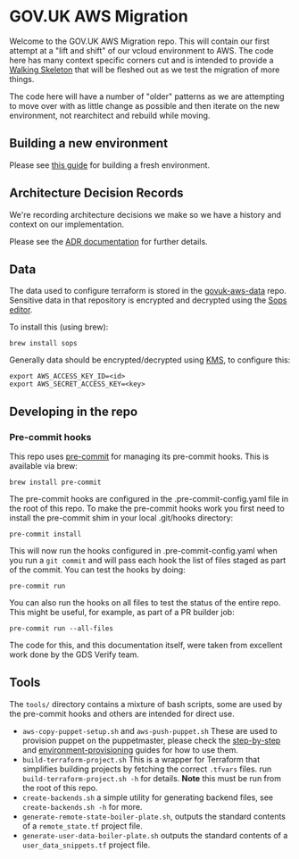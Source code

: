 # GOV.UK AWS Migration

Welcome to the GOV.UK AWS Migration repo. This will contain our first attempt at a "lift and shift"
of our vcloud environment to AWS. The code here has many context specific corners cut
and is intended to provide a [Walking Skeleton](http://alistair.cockburn.us/Walking+skeleton)
that will be fleshed out as we test the migration of more things.

The code here will have a number of "older" patterns as we are attempting to move over
with as little change as possible and then iterate on the new environment, not
rearchitect and rebuild while moving.

## Building a new environment

Please see [this guide](doc/guides/environment-provisioning.md) for building a
fresh environment.

## Architecture Decision Records

We're recording architecture decisions we make so we have a history and context
on our implementation.

Please see the [ADR documentation](doc/architecture/README.md) for further details.

## Data

The data used to configure terraform is stored in the [govuk-aws-data](https://github.com/alphagov/govuk-aws-data) repo. Sensitive data in that repository is encrypted and decrypted using the [Sops editor](https://github.com/mozilla/sops).

To install this (using brew):

`brew install sops`

Generally data should be encrypted/decrypted using [KMS](https://aws.amazon.com/kms/), to configure this:

```
export AWS_ACCESS_KEY_ID=<id>
export AWS_SECRET_ACCESS_KEY=<key>
```

## Developing in the repo

### Pre-commit hooks

This repo uses [pre-commit](http://pre-commit.com/) for managing its pre-commit
hooks. This is available via brew:

`brew install pre-commit`

The pre-commit hooks are configured in the .pre-commit-config.yaml file in the
root of this repo. To make the pre-commit hooks work you first need to install
the pre-commit shim in your local .git/hooks directory:

`pre-commit install`

This will now run the hooks configured in .pre-commit-config.yaml when you run a
`git commit` and will pass each hook the list of files staged as part of the
commit. You can test the hooks by doing:

`pre-commit run`

You can also run the hooks on all files to test the status of the entire repo.
This might be useful, for example, as part of a PR builder job:

`pre-commit run --all-files`

The code for this, and this documentation itself, were taken from excellent work
done by the GDS Verify team.


## Tools

The `tools/` directory contains a mixture of bash scripts, some are used by the pre-commit hooks and others are intended for direct use.

* `aws-copy-puppet-setup.sh` and `aws-push-puppet.sh` These are used to provision puppet on the puppetmaster, please check the [step-by-step](doc/architecture/step-by-step.md) and [environment-provisioning](doc/guides/environment-provisioning.md) guides for how to use them.
* `build-terraform-project.sh` This is a wrapper for Terraform that simplifies building projects by fetching the correct `.tfvars` files. run `build-terraform-project.sh -h` for details. **Note** this must be run from the root of this repo.
* `create-backends.sh` a simple utility for generating backend files, see `create-backends.sh -h` for more.
* `generate-remote-state-boiler-plate.sh`, outputs the standard contents of a `remote_state.tf` project file.
* `generate-user-data-boiler-plate.sh` outputs the standard contents of a `user_data_snippets.tf` project file.


